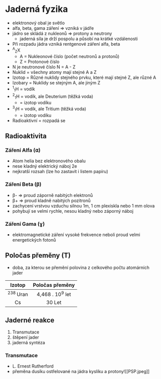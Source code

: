 # Jaderná fyzika
- elektronový obal je světlo
- alfa, beta, gama záření => vzniká v jádře
- jádro se skládá z nukleonů => protony a neutrony
	- jaderná síla je drží pospolu a působí na krátké vzdálenosti
- Při rozpadu jádra vzniká rentgenové záření alfa, beta
- <sup>A</sup><sub>Z</sub>X 
	- A = Nukleonové číslo (počet neutronů a protonů)
	- Z = Protonové číslo
- N je neutronové číslo N = A - Z
- Nuklid = všechny atomy mají stejné A a Z
- Izotop = Různé nuklidy stejného prvku, které mají stejné Z, ale různé A
- Izobary = Nuklidy se stejným A, ale jiným Z
- <sup>1</sup><sub>1</sub>H = vodík
- <sup>2</sup><sub>1</sub>H = vodík, ale Deuterium (těžká voda)
	- = izotop vodíku
- <sup>3</sup><sub>1</sub>H = vodík, ale Tritium (těžká voda)
	- = izotop vodíku
- Radioaktivní = rozpadá se
## Radioaktivita
### Záření Alfa (⍺)
- Atom helia bez elektronového obalu
- nese kladný elektrický náboj 2e
 - nejkratší rozsah (lze ho zastavit i listem papíru)
### Záření Beta (β)
- β- => proud záporně nabitých elektronů
- β+ => proud kladně nabitých pozitronů
- zachycení vrstvou vzduchu silnou 1m, 1 cm plexiskla nebo 1 mm olova
- pohybují se velmi rychle, nesou kladný nebo záporný náboj
### Záření Gama (ɣ)
- elektromagnetické záření vysoké frekvence neboli proud velmi energetických fotonů
## Poločas přeměny (T)
- doba, za kterou se přemění polovina z celkového počtu atomárních jader

| Izotop | Poločas přeměny |
| :--: | :--: |
| <sup>238 </sup>Uran | 4,468 . 10<sup>9</sup> let |
| Cs | 30 Let |
## Jaderné reakce
1) Transmutace
2) štěpení jader
3) jaderná syntéza
### Transmutace
- L. Ernest Rutherford
- přeměna dusíku ostřelované na jádra kyslíku a protony![[PSP.jpeg]]
